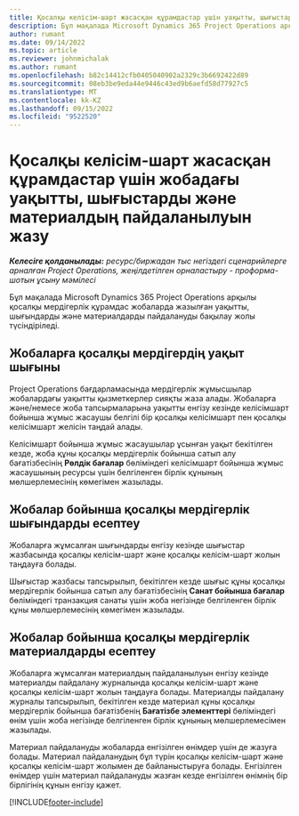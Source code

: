 ```yaml
---
title: Қосалқы келісім-шарт жасасқан құрамдастар үшін уақытты, шығыстарды және материалдың пайдаланылуын жазу
description: Бұл мақалада Microsoft Dynamics 365 Project Operations арқылы қосалқы мердігерлік құрамдас жобаларда жазылған уақытты, шығындарды және материалдарды пайдалануды бақылау жолы түсіндіріледі.
author: rumant
ms.date: 09/14/2022
ms.topic: article
ms.reviewer: johnmichalak
ms.author: rumant
ms.openlocfilehash: b82c14412cfb0405040902a2329c3b6692422d89
ms.sourcegitcommit: 08eb3be9eda44e9446c43ed9b6aefd58d77927c5
ms.translationtype: MT
ms.contentlocale: kk-KZ
ms.lasthandoff: 09/15/2022
ms.locfileid: "9522520"
---
```

# <a name="recording-time-expenses-and-material-usage-on-projects-for-subcontracted-components"></a>Қосалқы келісім-шарт жасасқан құрамдастар үшін жобадағы уақытты, шығыстарды және материалдың пайдаланылуын жазу

_**Келесіге қолданылады:** ресурс/биржадан тыс негіздегі сценарийлерге арналған Project Operations, жеңілдетілген орналастыру - проформа-шотын ұсыну мәмілесі_

Бұл мақалада Microsoft Dynamics 365 Project Operations арқылы қосалқы мердігерлік құрамдас жобаларда жазылған уақытты, шығындарды және материалдарды пайдалануды бақылау жолы түсіндіріледі.

## <a name="costing-for-subcontractor-time-on-projects"></a>Жобаларға қосалқы мердігердің уақыт шығыны
Project Operations бағдарламасында мердігерлік жұмысшылар жобалардағы уақытты қызметкерлер сияқты жаза алады. Жобаларға және/немесе жоба тапсырмаларына уақытты енгізу кезінде келісімшарт бойынша жұмыс жасаушы белгілі бір қосалқы келісімшарт пен қосалқы келісімшарт желісін таңдай алады.

Келісімшарт бойынша жұмыс жасаушылар ұсынған уақыт бекітілген кезде, жоба құны қосалқы мердігерлік бойынша сатып алу бағатізбесінің **Рөлдік бағалар** бөліміндегі келісімшарт бойынша жұмыс жасаушының ресурсы үшін белгіленген бірлік құнының мөлшерлемесінің көмегімен жазылады.

## <a name="costing-for-subcontracted-expenses-on-projects"></a>Жобалар бойынша қосалқы мердігерлік шығындарды есептеу
Жобаларға жұмсалған шығындарды енгізу кезінде шығыстар жазбасында қосалқы келісім-шарт және қосалқы келісім-шарт жолын таңдауға болады. 

Шығыстар жазбасы тапсырылып, бекітілген кезде шығыс құны қосалқы мердігерлік бойынша сатып алу бағатізбесінің **Санат бойынша бағалар** бөліміндегі транзакция санаты үшін жоба негізінде белгіленген бірлік құны мөлшерлемесінің көмегімен жазылады.

## <a name="costing-for-subcontracted-materials-on-projects"></a>Жобалар бойынша қосалқы мердігерлік материалдарды есептеу
Жобаларға жұмсалған материалдың пайдаланылуын енгізу кезінде материалды пайдалану журналында қосалқы келісім-шарт және қосалқы келісім-шарт жолын таңдауға болады. Материалды пайдалану журналы тапсырылып, бекітілген кезде материал құны қосалқы мердігерлік бойынша бағатізбенің **Бағатізбе элементтері** бөліміндегі өнім үшін жоба негізінде белгіленген бірлік құнының мөлшерлемесімен жазылады.

Материал пайдалануды жобаларда енгізілген өнімдер үшін де жазуға болады. Материал пайдаланудың бұл түрін қосалқы келісім-шарт және қосалқы келісім-шарт жолымен де байланыстыруға болады. Енгізілген өнімдер үшін материал пайдалануды жазған кезде енгізілген өнімнің бір бірлігінің құнын енгізу қажет. 


[!INCLUDE[footer-include](../../includes/footer-banner.md)]
